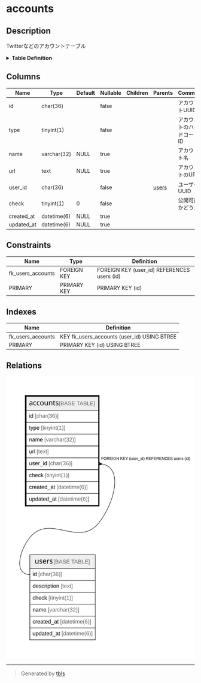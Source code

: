 # accounts

## Description

Twitterなどのアカウントテーブル

<details>
<summary><strong>Table Definition</strong></summary>

```sql
CREATE TABLE `accounts` (
  `id` char(36) NOT NULL,
  `type` tinyint(1) NOT NULL,
  `name` varchar(32) DEFAULT NULL,
  `url` text DEFAULT NULL,
  `user_id` char(36) NOT NULL,
  `check` tinyint(1) NOT NULL DEFAULT 0,
  `created_at` datetime(6) DEFAULT NULL,
  `updated_at` datetime(6) DEFAULT NULL,
  PRIMARY KEY (`id`),
  KEY `fk_users_accounts` (`user_id`),
  CONSTRAINT `fk_users_accounts` FOREIGN KEY (`user_id`) REFERENCES `users` (`id`)
) ENGINE=InnoDB DEFAULT CHARSET=utf8mb3
```

</details>

## Columns

| Name | Type | Default | Nullable | Children | Parents | Comment |
| ---- | ---- | ------- | -------- | -------- | ------- | ------- |
| id | char(36) |  | false |  |  | アカウントUUID |
| type | tinyint(1) |  | false |  |  | アカウントのハードコードID |
| name | varchar(32) | NULL | true |  |  | アカウント名 |
| url | text | NULL | true |  |  | アカウントのURL |
| user_id | char(36) |  | false |  | [users](users.md) | ユーザーUUID |
| check | tinyint(1) | 0 | false |  |  | 公開可能かどうか |
| created_at | datetime(6) | NULL | true |  |  |  |
| updated_at | datetime(6) | NULL | true |  |  |  |

## Constraints

| Name | Type | Definition |
| ---- | ---- | ---------- |
| fk_users_accounts | FOREIGN KEY | FOREIGN KEY (user_id) REFERENCES users (id) |
| PRIMARY | PRIMARY KEY | PRIMARY KEY (id) |

## Indexes

| Name | Definition |
| ---- | ---------- |
| fk_users_accounts | KEY fk_users_accounts (user_id) USING BTREE |
| PRIMARY | PRIMARY KEY (id) USING BTREE |

## Relations

![er](accounts.svg)

---

> Generated by [tbls](https://github.com/k1LoW/tbls)
